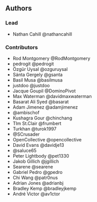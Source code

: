 ## Authors

### Lead

-   Nathan Cahill @nathancahill

### Contributors

-   Rod Montgomery @RodMontgomery
-   pedrogit @pedrogit
-   Özgür Uysal @ozguruysal
-   Sánta Gergely @gsanta
-   Basil Musa @basilmusa
-   justdoo @justdoo
-   Jacque Goupil @DominoPivot
-   Max Waterman @davidmaxwaterman
-   Basarat Ali Syed @basarat
-   Adam Jimenez @adamjimenez
-   @ambischof
-   Kushagra Gour @chinchang
-   TIm St.Clair @frumbert
-   Turkhan @turok1997
-   @SCrusader
-   OpenCollective @opencollective
-   David Evans @davidje13
-   @saluce65
-   Peter Lightbody @pet1330
-   Jakob Gillich @jgillich
-   Searene @searene
-   Gabriel Pedro @gpedro
-   Chi Wang @patr0nus
-   Adrian Jones @adrianbj
-   Bradley Kemp @bradleyjkemp
-   André Victor @av1ctor
